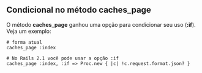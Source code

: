 ## Condicional no método caches\_page

O método **caches\_page** ganhou uma opção para condicionar seu uso (**:if**). Veja um exemplo:

	# forma atual
	caches_page :index

	# No Rails 2.1 você pode usar a opção :if
	caches_page :index, :if => Proc.new { |c| !c.request.format.json? }
